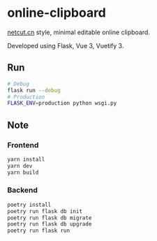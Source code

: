 # online-clipboard

[netcut.cn](https://netcut.cn) style, minimal editable online clipboard.

Developed using Flask, Vue 3, Vuetify 3.

## Run

```bash
# Debug
flask run --debug
# Production
FLASK_ENV=production python wsgi.py
```

## Note

### Frontend

```bash
yarn install
yarn dev
yarn build
```

### Backend

```bash
poetry install
poetry run flask db init
poetry run flask db migrate
poetry run flask db upgrade
poetry run flask run
```
